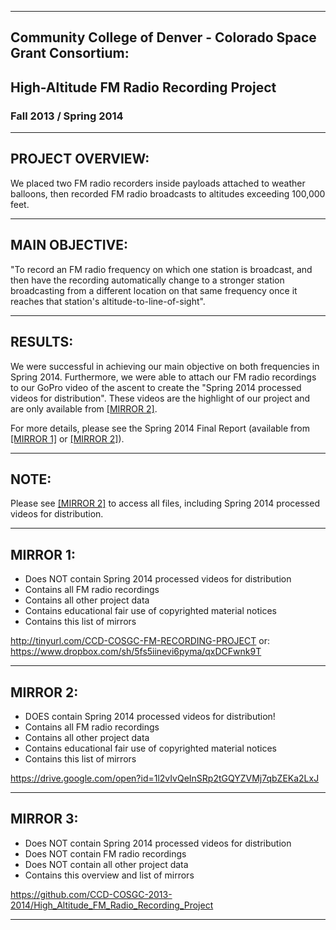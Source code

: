 -----------------------------------------------------------------------------
## Community College of Denver - Colorado Space Grant Consortium:

## High-Altitude FM Radio Recording Project

### Fall 2013 / Spring 2014




-----------------------------------------------------------------------------
## PROJECT OVERVIEW:

We placed two FM radio recorders inside payloads attached to weather balloons, 
then recorded FM radio broadcasts to altitudes exceeding 100,000 feet.




-----------------------------------------------------------------------------
## MAIN OBJECTIVE:

"To record an FM radio frequency on which one station is broadcast, and then 
have the recording automatically change to a stronger station broadcasting 
from a different location on that same frequency once it reaches that 
station's altitude-to-line-of-sight".




-----------------------------------------------------------------------------
## RESULTS:

We were successful in achieving our main objective on both frequencies in 
Spring 2014.  Furthermore, we were able to attach our FM radio recordings to 
our GoPro video of the ascent to create the "Spring 2014 processed videos for 
distribution".  These videos are the highlight of our project and are only 
available from [[MIRROR 2]](https://drive.google.com/open?id=1l2vIvQeInSRp2tGQYZVMj7qbZEKa2LxJ).  

For more details, please see the Spring 2014 Final Report (available from 
[[MIRROR 1]](http://tinyurl.com/CCD-COSGC-FM-RECORDING-PROJECT) or [[MIRROR 2]](https://drive.google.com/open?id=1l2vIvQeInSRp2tGQYZVMj7qbZEKa2LxJ)).




-----------------------------------------------------------------------------
## NOTE:

Please see [[MIRROR 2]](https://drive.google.com/open?id=1l2vIvQeInSRp2tGQYZVMj7qbZEKa2LxJ) to access all files, 
including Spring 2014 processed videos for distribution.



-----------------------------------------------------------------------------
## MIRROR 1:  

* Does NOT contain Spring 2014 processed videos for distribution 
* Contains all FM radio recordings
* Contains all other project data 
* Contains educational fair use of copyrighted material notices
* Contains this list of mirrors

http://tinyurl.com/CCD-COSGC-FM-RECORDING-PROJECT 
or:
https://www.dropbox.com/sh/5fs5iinevi6pyma/qxDCFwnk9T 



-----------------------------------------------------------------------------
## MIRROR 2:  

* DOES contain Spring 2014 processed videos for distribution!
* Contains all FM radio recordings
* Contains all other project data 
* Contains educational fair use of copyrighted material notices
* Contains this list of mirrors

https://drive.google.com/open?id=1l2vIvQeInSRp2tGQYZVMj7qbZEKa2LxJ 



-----------------------------------------------------------------------------
## MIRROR 3: 

* Does NOT contain Spring 2014 processed videos for distribution 
* Does NOT contain FM radio recordings
* Does NOT contain all other project data
* Contains this overview and list of mirrors
 
 https://github.com/CCD-COSGC-2013-2014/High_Altitude_FM_Radio_Recording_Project 



-----------------------------------------------------------------------------
